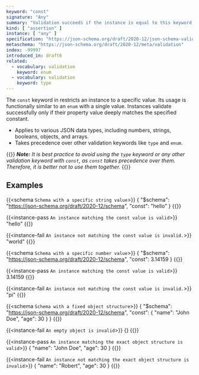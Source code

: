 ```yaml
---
keyword: "const"
signature: "Any"
summary: "Validation succeeds if the instance is equal to this keyword's value."
kind: [ "assertion" ]
instance: [ "any" ]
specification: "https://json-schema.org/draft/2020-12/json-schema-validation.html#section-6.1.3"
metaschema: "https://json-schema.org/draft/2020-12/meta/validation"
index: -99997
introduced_in: draft6
related:
  - vocabulary: validation
    keyword: enum
  - vocabulary: validation
    keyword: type
---
```


The `const` keyword in restricts an instance to a specific value. Its usage is functionally similar to an `enum` with a single value. Instances validate successfully only if their property value deeply matches the specified constant.

* Applies to various JSON data types, including numbers, strings, booleans, objects, and arrays.
* Takes precedence over other validation keywords like `type` and `enum`.

{{<alert>}}
_**Note:** It is best practice to avoid using the `type` keyword or any other validation keyword with `const`, as `const` takes precedence over them. Therefore, it is better not to use them together._
{{</alert>}}

## Examples

{{<schema `Schema with a specific string value`>}}
{
  "$schema": "https://json-schema.org/draft/2020-12/schema",
  "const": "hello"
}
{{</schema>}}

{{<instance-pass `An instance matching the const value is valid`>}}
"hello"
{{</instance-pass>}}

{{<instance-fail `An instance not matching the const value is invalid.`>}}
"world"
{{</instance-fail>}}

{{<schema `Schema with a specific number value`>}}
{
  "$schema": "https://json-schema.org/draft/2020-12/schema",
  "const": 3.14159
}
{{</schema>}}

{{<instance-pass `An instance matching the const value is valid`>}}
3.14159
{{</instance-pass>}}

{{<instance-fail `An instance not matching the const value is invalid.`>}}
"pi"
{{</instance-fail>}}

{{<schema `Schema with a fixed object structure`>}}
{
  "$schema": "https://json-schema.org/draft/2020-12/schema",
  "const": { "name": "John Doe", "age": 30 }
}
{{</schema>}}

{{<instance-fail `An empty object is invalid`>}}
{}
{{</instance-fail>}}

{{<instance-pass `An instance matching the exact object structure is valid`>}}
 { "name": "John Doe", "age": 30 }
{{</instance-pass>}}

{{<instance-fail `An instance not matching the exact object structure is invalid`>}}
 { "name": "Robert", "age": 30 }
{{</instance-fail>}}

